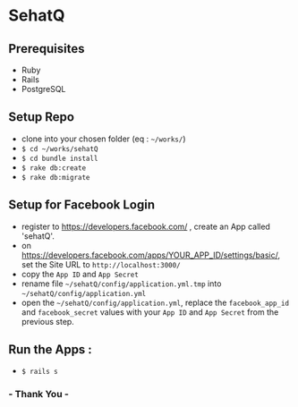 # SehatQ

## Prerequisites
* Ruby
* Rails
* PostgreSQL

## Setup Repo
* clone into your chosen folder (eq : `~/works/`)
* `$ cd ~/works/sehatQ`
* `$ cd bundle install`
* `$ rake db:create`
* `$ rake db:migrate`

## Setup for Facebook Login
* register to https://developers.facebook.com/ , create an App called 'sehatQ'.
* on https://developers.facebook.com/apps/YOUR_APP_ID/settings/basic/, set the Site URL to `http://localhost:3000/`
* copy the `App ID` and `App Secret`
* rename file `~/sehatQ/config/application.yml.tmp` into `~/sehatQ/config/application.yml`
* open the `~/sehatQ/config/application.yml`, replace the `facebook_app_id` and `facebook_secret` values with your `App ID` and `App Secret` from the previous step.

## Run the Apps :
* `$ rails s`

### - Thank You -